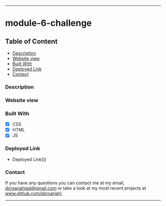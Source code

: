 - - - -
# module-6-challenge
## Table of Content
* [Description](https://github.com/dorsariahi/module-6-challenge#Description)
* [Website view](https://github.com/dorsariahi/module-6-challenge#Website-view)
* [Built With](https://github.com/dorsariahi/module-6-challenge#Built-with)
* [Deployed Link](https://github.com/dorsariahi/module-6-challenge#Deployed-Link)
* [Contact](https://github.com/dorsariahi/module-6-challenge#Contact)
### Description

### Website view

### Built With
- [x] CSS
- [x] HTML
- [x] JS
### Deployed Link
* Deployed Link]()
### Contact
If you have any questions you can contact me at my email, dorsariahiasl@gmail.com or take a look at my most recent projects at www.github.com/dorsariahi
- - - -